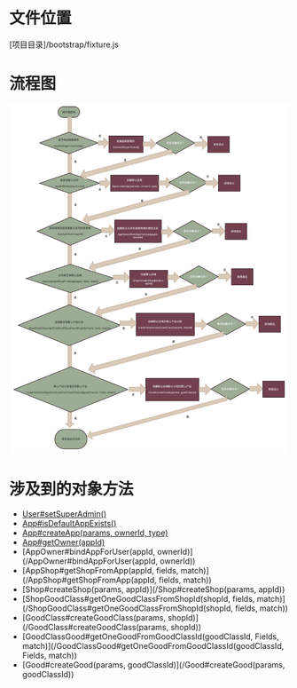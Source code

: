<!-- TITLE: 服务器启动流程 -->
<!-- SUBTITLE: 描述服务器启动涉及到的默认数据插入和判断 -->

# 文件位置
[项目目录]/bootstrap/fixture.js
# 流程图
![Serverstartupflow](/uploads/flows/serverstartupflow.png "Serverstartupflow")

# 涉及到的对象方法
* [User#setSuperAdmin()](/User#setSuperAdmin())
* [App#isDefaultAppExists()](/app模型#isDefaultAppExists())
* [App#createApp(params, ownerId, type)](/app模型#create-app-params-ownerid-type)
* [App#getOwner(appId)](/App#getOwner(appId))
* [AppOwner#bindAppForUser(appId, ownerId)](/AppOwner#bindAppForUser(appId, ownerId))
* [AppShop#getShopFromApp(appId, fields, match)](/AppShop#getShopFromApp(appId, fields, match))
* [Shop#createShop(params, appId)](/Shop#createShop(params, appId))
* [ShopGoodClass#getOneGoodClassFromShopId(shopId, fields, match)](/ShopGoodClass#getOneGoodClassFromShopId(shopId, fields, match))
* [GoodClass#createGoodClass(params, shopId)](/GoodClass#createGoodClass(params, shopId))
* [GoodClassGood#getOneGoodFromGoodClassId(goodClassId, Fields, match)](/GoodClassGood#getOneGoodFromGoodClassId(goodClassId, Fields, match))
* [Good#createGood(params, goodClassId)](/Good#createGood(params, goodClassId))